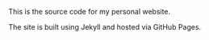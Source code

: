 This is the source code for my personal website.

The site is built using Jekyll and hosted via GitHub Pages.
